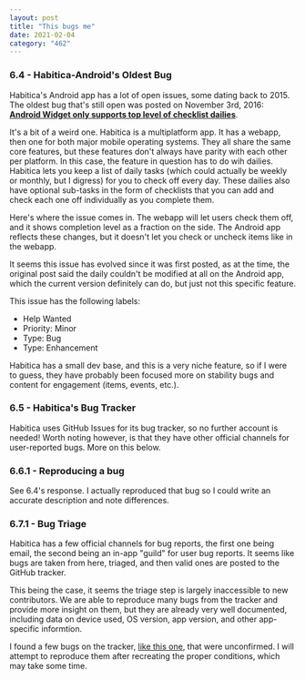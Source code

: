 ```yaml
---
layout: post
title: "This bugs me"
date: 2021-02-04
category: "462"
---
```


### 6.4 - Habitica-Android's  Oldest Bug
Habitica's Android app has a lot of open issues, some dating back to 2015. The oldest bug that's still open was posted on November 3rd, 2016: [**Android Widget only supports top level of checklist dailies**](https://github.com/HabitRPG/habitica-android/issues/652).

It's a bit of a weird one. Habitica is a multiplatform app. It has a webapp, then one for both major mobile operating systems. They all share the same core features, but these features don't always have parity with each other per platform. In this case, the feature in question has to do wih dailies. Habitica lets you keep a list of daily tasks (which could actually be weekly or monthly, but I digress) for you to check off every day. These dailies also have optional sub-tasks in the form of checklists that you can add and check each one off individually as you complete them.

Here's where the issue comes in. The webapp will let users check them off, and it shows completion level as a fraction on the side. The Android app reflects these changes, but it doesn't let you check or uncheck items like in the webapp.

It seems this issue has evolved since it was first posted, as at the time, the original post said the daily couldn't be modified at all on the Android app, which the current version definitely can do, but just not this specific feature.

This issue has the following labels: 
- Help Wanted
- Priority: Minor
- Type: Bug
- Type: Enhancement

Habitica has a small dev base, and this is a very niche feature, so if I were to guess, they have probably been focused more on stability bugs and content for engagement (items, events, etc.).

### 6.5 - Habitica's Bug Tracker
Habitica uses GitHub Issues for its bug tracker, so no further account is needed! Worth noting however, is that they have other official channels for user-reported bugs. More on this below.

### 6.6.1 - Reproducing a bug
See 6.4's response. I actually reproduced that bug so I could write an accurate description and note differences.

### 6.7.1 - Bug Triage
Habitica has a few official channels for bug reports, the first one being email, the second being an in-app "guild" for user bug reports. It seems like bugs are taken from here, triaged, and then valid ones are posted to the GitHub tracker.

This being the case, it seems the triage step is largely inaccessible to new contributors. We are able to reproduce many bugs from the tracker and provide more insight on them, but they are already very well documented, including data on device used, OS version, app version, and other app-specific informtion.

I found a few bugs on the tracker, [like this one](https://github.com/HabitRPG/habitica-android/issues/1421), that were unconfirmed. I will attempt to reproduce them after recreating the proper conditions, which may take some time.